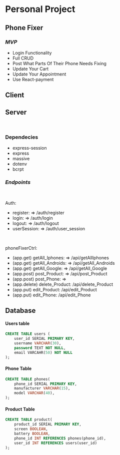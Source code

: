 # **Personal Project** #

## **Phone Fixer** ##

### *MVP*
<ul>

<li>Login Functionality
<li>Full CRUD
<li>Post What Parts Of Their Phone Needs Fixing
<li>Update Your Cart
<li>Update Your Appointment
<li>Use React-payment
</ul>

## **Client**


## **Server**
<br/>

### **Dependecies**
- express-session
- express
- massive
- dotenv
- bcrpt
### *Endpoints*
<br/>

Auth:
- register: => /auth/register
- login: => /auth/login
- logout: => /auth/logout
- userSession: => /auth/user_session
<br/>

phoneFixerCtrl:
- (app.get) getAll_Iphones: => /api/getAllIphones
- (app.get) getAll_Androids: => /api/getAll_Androids
- (app.get) getAll_Google: => /api/getAll_Google
- (app.post) post_Product: => /api/post_Product
- (app.post) post_Phone: =>
- (app.delete) delete_Product: /api/delete_Product
- (app.put) edit_Product: /api/edit_Product
- (app.put) edit_Phone: /api/edit_Phone

## **Database**

#### Users table
```sql
CREATE TABLE users (
    user_id SERIAL PRIMARY KEY,
    username VARCHAR(30),
    password TEXT NOT NULL, 
    email VARCAHR(50) NOT NULL
);
```
#### Phone Table
```sql
CREATE TABLE phones(
    phone_id SERIAL PRIMARY KEY,
    manufacturer VARCHAR(15),
    model VARCHAR(40),
);    
```

#### Product Table
```sql
CREATE TABLE product(
    product_id SERIAL PRIMARY KEY,
    screen BOOLEAN,
    battery BOOLEAN,
    phone_id INT REFERENCES phones(phone_id),
    user_id INT REFERENCES users(user_id)
);

```